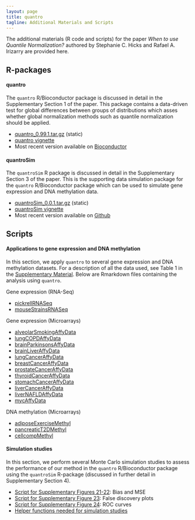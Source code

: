 ```yaml
---
layout: page
title: quantro
tagline: Additional Materials and Scripts
---
```


The additional materials (R code and scripts) for the paper *When to use Quantile Normalization?* authored by Stephanie C. Hicks and Rafael A. Irizarry are provided here. 

## R-packages

#### quantro

The `quantro` R/Bioconductor package is discussed in detail in the Supplementary Section 1 of the paper.   This package contains a data-driven test for global differences between groups of distributions which asses whether global normalization methods such as quantile normalization should be applied. 

* [quantro_0.99.1.tar.gz](https://github.com/stephaniehicks/quantroPaper/raw/master/Rpkgs/quantro_0.99.1.tar.gz) (static)
* [quantro vignette](http://www.bioconductor.org/packages/release/bioc/vignettes/quantro/inst/doc/quantro-vignette.pdf)
* Most recent version available on [Bioconductor](http://www.bioconductor.org/packages/release/bioc/html/quantro.html)


#### quantroSim 

The `quantroSim` R package is discussed in detail in the Supplementary Section 3 of the paper.  This is the supporting data simulation package for the `quantro` R/Bioconductor package which can be used to simulate gene expression and DNA methylation data. 

* [quantroSim_0.0.1.tar.gz](https://github.com/stephaniehicks/quantroPaper/raw/master/Rpkgs/quantroSim_0.0.1.tar.gz) (static)
* [quantroSim vignette](https://github.com/stephaniehicks/quantroSim/raw/master/vignettes/quantroSim-vignette.pdf)
* Most recent version available on [Github](https://github.com/stephaniehicks/quantroSim)



## Scripts

#### Applications to gene expression and DNA methylation

In this section, we apply `quantro` to several gene expression and DNA methylation datasets. For a description of all the data used, see Table 1 in the [Supplementary Material]().  Below are Rmarkdown files containing the analysis using `quantro`. 

Gene expression (RNA-Seq)

* [pickrellRNASeq](https://github.com/stephaniehicks/quantroPaper/blob/master/scripts/geneExpression/pickrellRNASeq.Rmd)
* [mouseStrainsRNASeq](https://github.com/stephaniehicks/quantroPaper/blob/master/scripts/geneExpression/mouseStrainsRNASeq.Rmd)

Gene expression (Microarrays)

* [alveolarSmokingAffyData](https://github.com/stephaniehicks/quantroPaper/blob/master/scripts/geneExpression/alveolarSmokingAffyData.Rmd)
* [lungCOPDAffyData](https://github.com/stephaniehicks/quantroPaper/blob/master/scripts/geneExpression/lungCOPDAffyData.Rmd)
* [brainParkinsonsAffyData](https://github.com/stephaniehicks/quantroPaper/blob/master/scripts/geneExpression/brainParkinsonsAffyData.Rmd)
* [brainLiverAffyData]()
* [lungCancerAffyData]()
* [breastCancerAffyData]()
* [prostateCancerAffyData]()
* [thyroidCancerAffyData]()
* [stomachCancerAffyData]()
* [liverCancerAffyData]()
* [liverNAFLDAffyData](https://github.com/stephaniehicks/quantroPaper/blob/master/scripts/geneExpression/liverNAFLDAffyData.Rmd)
* [mycAffyData](https://github.com/stephaniehicks/quantroPaper/blob/master/scripts/geneExpression/mycAffyData.Rmd)

DNA methylation (Microarrays)

* [adiposeExerciseMethyl](https://github.com/stephaniehicks/quantroPaper/blob/master/scripts/dnaMethylation/adiposeExerciseMethyl.Rmd)
* [pancreaticT2DMethyl](https://github.com/stephaniehicks/quantroPaper/blob/master/scripts/dnaMethylation/pancreaticT2DMethyl.Rmd)
* [cellcompMethyl](https://github.com/stephaniehicks/quantroPaper/blob/master/scripts/dnaMethylation/cellcompMethyl.Rmd)



#### Simulation studies

In this section, we perform several Monte Carlo simulation studies to assess the performance of our method in the `quantro` R/Bioconductor package using the `quantroSim` R-package (discussed in further detail in Supplementary Section 4). 

* [Script for Supplementary Figures 21-22](https://github.com/stephaniehicks/quantroPaper/blob/master/scripts/quantroSimStudy/pDiffRandom.R): Bias and MSE
* [Script for Supplementary Figure 23](https://github.com/stephaniehicks/quantroPaper/blob/master/scripts/quantroSimStudy/FDR.R): False discovery plots
* [Script for Supplementary Figure 24](https://github.com/stephaniehicks/quantroPaper/blob/master/scripts/quantroSimStudy/ROC.R): ROC curves
* [Helper functions needed for simulation studies](https://github.com/stephaniehicks/quantroPaper/blob/master/scripts/quantroSimStudy/quantro-functions.R)